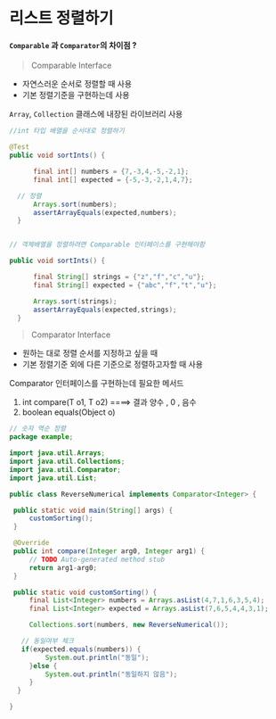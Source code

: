 # 리스트 정렬하기

  #### `Comparable` 과 `Comparator`의 차이점 ?


  > Comparable Interface

   - 자연스러운 순서로 정렬할 때 사용
   - 기본 정렬기준을 구현하는데 사용

  `Array`, `Collection` 클래스에 내장된 라이브러리 사용

  ~~~java
  //int 타입 배열을 순서대로 정렬하기

  @Test
  public void sortInts() {

		final int[] numbers = {7,-3,4,-5,-2,1};
		final int[] expected = {-5,-3,-2,1,4,7};

    // 정렬
		Arrays.sort(numbers);
		assertArrayEquals(expected,numbers);
	}

  ~~~

  ~~~java

  // 객체배열을 정렬하려면 Comparable 인터페이스를 구현해야함

  public void sortInts() {

		final String[] strings = {"z","f","c","u"};
		final String[] expected = {"abc","f","t","u"};

		Arrays.sort(strings);
		assertArrayEquals(expected,strings);
	}

  ~~~



  > Comparator Interface

   - 원하는 대로 정렬 순서를 지정하고 싶을 때
   - 기본 정렬기준 외에 다른 기준으로 정렬하고자할 때 사용


   Comparator 인터페이스를 구현하는데 필요한 메서드
   1. int compare(T o1, T o2) ====> 결과 양수 , 0 , 음수
   2. boolean equals(Object o)


   ~~~java
   // 숫자 역순 정렬
   package example;

  import java.util.Arrays;
  import java.util.Collections;
  import java.util.Comparator;
  import java.util.List;

  public class ReverseNumerical implements Comparator<Integer> {

  	public static void main(String[] args) {
  		customSorting();
  	}

  	@Override
  	public int compare(Integer arg0, Integer arg1) {
  		// TODO Auto-generated method stub
  		return arg1-arg0;
  	}

  	public static void customSorting() {
  		final List<Integer> numbers = Arrays.asList(4,7,1,6,3,5,4);
  		final List<Integer> expected = Arrays.asList(7,6,5,4,4,3,1);

  		Collections.sort(numbers, new ReverseNumerical());

      // 동일여부 체크
      if(expected.equals(numbers)) {
  			System.out.println("동일");
  		}else {
  			System.out.println("동일하지 않음");
  		}
  	 }

   }
   ~~~  
